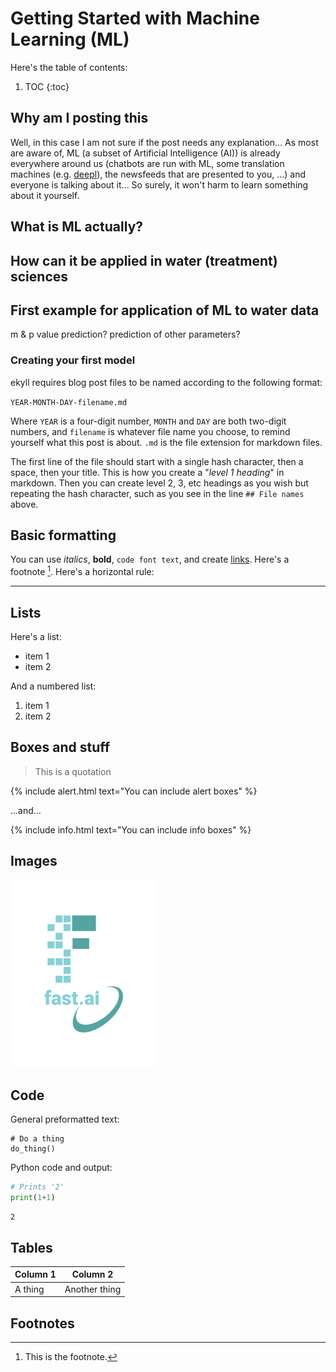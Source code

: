 # Getting Started with Machine Learning (ML)

Here's the table of contents:

1. TOC
{:toc}

## Why am I posting this

Well, in this case I am not sure if the post needs any explanation... As most are aware of, ML (a subset of Artificial Intelligence (AI)) is already everywhere around us (chatbots are run with ML, some translation machines (e.g. [deepl](https://www.deepl.com/translator)), the newsfeeds that are presented to you, ...) and everyone is talking about it... So surely, it won't harm to learn something about it yourself.

## What is ML actually?


## How can it be applied in water (treatment) sciences


## First example for application of ML to water data


m & p value prediction? prediction of other parameters?

### Creating your first model 






ekyll requires blog post files to be named according to the following format:

`YEAR-MONTH-DAY-filename.md`

Where `YEAR` is a four-digit number, `MONTH` and `DAY` are both two-digit numbers, and `filename` is whatever file name you choose, to remind yourself what this post is about. `.md` is the file extension for markdown files.

The first line of the file should start with a single hash character, then a space, then your title. This is how you create a "*level 1 heading*" in markdown. Then you can create level 2, 3, etc headings as you wish but repeating the hash character, such as you see in the line `## File names` above.

## Basic formatting

You can use *italics*, **bold**, `code font text`, and create [links](https://www.markdownguide.org/cheat-sheet/). Here's a footnote [^1]. Here's a horizontal rule:

---

## Lists

Here's a list:

- item 1
- item 2

And a numbered list:

1. item 1
1. item 2

## Boxes and stuff

> This is a quotation

{% include alert.html text="You can include alert boxes" %}

...and...

{% include info.html text="You can include info boxes" %}

## Images

![](/images/logo.png "fast.ai's logo")

## Code

General preformatted text:

    # Do a thing
    do_thing()

Python code and output:

```python
# Prints '2'
print(1+1)
```

    2

## Tables

| Column 1 | Column 2 |
|-|-|
| A thing | Another thing |

## Footnotes

[^1]: This is the footnote.

